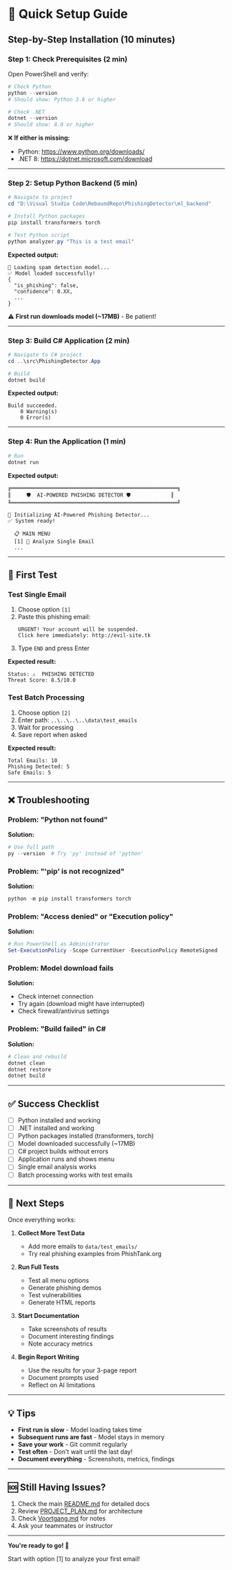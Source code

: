# 🚀 Quick Setup Guide

## Step-by-Step Installation (10 minutes)

### Step 1: Check Prerequisites (2 min)

Open PowerShell and verify:

```powershell
# Check Python
python --version
# Should show: Python 3.8 or higher

# Check .NET
dotnet --version
# Should show: 8.0 or higher
```

❌ **If either is missing:**
- Python: https://www.python.org/downloads/
- .NET 8: https://dotnet.microsoft.com/download

---

### Step 2: Setup Python Backend (5 min)

```powershell
# Navigate to project
cd "D:\Visual Studio Code\ReboundRepo\PhishingDetector\ml_backend"

# Install Python packages
pip install transformers torch

# Test Python script
python analyzer.py "This is a test email"
```

**Expected output:**
```
🔄 Loading spam detection model...
✅ Model loaded successfully!
{
  "is_phishing": false,
  "confidence": 0.XX,
  ...
}
```

⚠️ **First run downloads model (~17MB)** - Be patient!

---

### Step 3: Build C# Application (2 min)

```powershell
# Navigate to C# project
cd ..\src\PhishingDetector.App

# Build
dotnet build
```

**Expected output:**
```
Build succeeded.
    0 Warning(s)
    0 Error(s)
```

---

### Step 4: Run the Application (1 min)

```powershell
# Run
dotnet run
```

**Expected output:**
```
╔══════════════════════════════════════════════════════╗
║     🛡️  AI-POWERED PHISHING DETECTOR 🛡️             ║
╚══════════════════════════════════════════════════════╝

🔄 Initializing AI-Powered Phishing Detector...
✅ System ready!

  📋 MAIN MENU
  [1] 📧 Analyze Single Email
  ...
```

---

## 🧪 First Test

### Test Single Email

1. Choose option `[1]`
2. Paste this phishing email:
   ```
   URGENT! Your account will be suspended.
   Click here immediately: http://evil-site.tk
   ```
3. Type `END` and press Enter

**Expected result:**
```
Status: ⚠️  PHISHING DETECTED
Threat Score: 8.5/10.0
```

### Test Batch Processing

1. Choose option `[2]`
2. Enter path: `..\..\..\..\data\test_emails`
3. Wait for processing
4. Save report when asked

**Expected result:**
```
Total Emails: 10
Phishing Detected: 5
Safe Emails: 5
```

---

## ❌ Troubleshooting

### Problem: "Python not found"
**Solution:**
```powershell
# Use full path
py --version  # Try 'py' instead of 'python'
```

### Problem: "'pip' is not recognized"
**Solution:**
```powershell
python -m pip install transformers torch
```

### Problem: "Access denied" or "Execution policy"
**Solution:**
```powershell
# Run PowerShell as Administrator
Set-ExecutionPolicy -Scope CurrentUser -ExecutionPolicy RemoteSigned
```

### Problem: Model download fails
**Solution:**
- Check internet connection
- Try again (download might have interrupted)
- Check firewall/antivirus settings

### Problem: "Build failed" in C#
**Solution:**
```powershell
# Clean and rebuild
dotnet clean
dotnet restore
dotnet build
```

---

## ✅ Success Checklist

- [ ] Python installed and working
- [ ] .NET installed and working
- [ ] Python packages installed (transformers, torch)
- [ ] Model downloaded successfully (~17MB)
- [ ] C# project builds without errors
- [ ] Application runs and shows menu
- [ ] Single email analysis works
- [ ] Batch processing works with test emails

---

## 🎯 Next Steps

Once everything works:

1. **Collect More Test Data**
   - Add more emails to `data/test_emails/`
   - Try real phishing examples from PhishTank.org

2. **Run Full Tests**
   - Test all menu options
   - Generate phishing demos
   - Test vulnerabilities
   - Generate HTML reports

3. **Start Documentation**
   - Take screenshots of results
   - Document interesting findings
   - Note accuracy metrics

4. **Begin Report Writing**
   - Use the results for your 3-page report
   - Document prompts used
   - Reflect on AI limitations

---

## 💡 Tips

- **First run is slow** - Model loading takes time
- **Subsequent runs are fast** - Model stays in memory
- **Save your work** - Git commit regularly
- **Test often** - Don't wait until the last day!
- **Document everything** - Screenshots, metrics, findings

---

## 🆘 Still Having Issues?

1. Check the main [README.md](README.md) for detailed docs
2. Review [PROJECT_PLAN.md](../CSC/PROJECT_PLAN.md) for architecture
3. Check [Voortgang.md](../CSC/Documentatie/Voortgang.md) for notes
4. Ask your teammates or instructor

---

**You're ready to go! 🚀**

Start with option [1] to analyze your first email!
